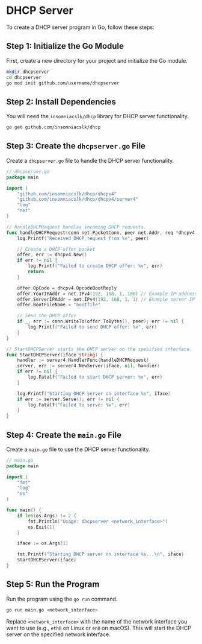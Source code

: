 # DHCP Server

To create a DHCP server program in Go, follow these steps:

## Step 1: Initialize the Go Module

First, create a new directory for your project and initialize the Go module.

```sh
mkdir dhcpserver
cd dhcpserver
go mod init github.com/username/dhcpserver
```

## Step 2: Install Dependencies

You will need the `insomniacslk/dhcp` library for DHCP server functionality.

```sh
go get github.com/insomniacslk/dhcp
```

## Step 3: Create the `dhcpserver.go` File

Create a `dhcpserver.go` file to handle the DHCP server functionality.

```go
// dhcpserver.go
package main

import (
    "github.com/insomniacslk/dhcp/dhcpv4"
    "github.com/insomniacslk/dhcp/dhcpv4/server4"
    "log"
    "net"
)

// handleDHCPRequest handles incoming DHCP requests.
func handleDHCPRequest(conn net.PacketConn, peer net.Addr, req *dhcpv4.DHCPv4) {
    log.Printf("Received DHCP request from %v", peer)

    // Create a DHCP offer packet
    offer, err := dhcpv4.New()
    if err != nil {
        log.Printf("Failed to create DHCP offer: %v", err)
        return
    }

    offer.OpCode = dhcpv4.OpcodeBootReply
    offer.YourIPAddr = net.IPv4(192, 168, 1, 100) // Example IP address
    offer.ServerIPAddr = net.IPv4(192, 168, 1, 1) // Example server IP address
    offer.BootFileName = "bootfile"

    // Send the DHCP offer
    if _, err := conn.WriteTo(offer.ToBytes(), peer); err != nil {
        log.Printf("Failed to send DHCP offer: %v", err)
    }
}

// StartDHCPServer starts the DHCP server on the specified interface.
func StartDHCPServer(iface string) {
    handler := server4.HandlerFunc(handleDHCPRequest)
    server, err := server4.NewServer(iface, nil, handler)
    if err != nil {
        log.Fatalf("Failed to start DHCP server: %v", err)
    }

    log.Printf("Starting DHCP server on interface %s", iface)
    if err := server.Serve(); err != nil {
        log.Fatalf("Failed to serve: %v", err)
    }
}
```

## Step 4: Create the `main.go` File

Create a `main.go` file to use the DHCP server functionality.

```go
// main.go
package main

import (
    "fmt"
    "log"
    "os"
)

func main() {
    if len(os.Args) != 2 {
        fmt.Println("Usage: dhcpserver <network_interface>")
        os.Exit(1)
    }

    iface := os.Args[1]

    fmt.Printf("Starting DHCP server on interface %s...\n", iface)
    StartDHCPServer(iface)
}
```

## Step 5: Run the Program

Run the program using the `go run` command.

```sh
go run main.go <network_interface>
```

Replace `<network_interface>` with the name of the network interface you want to use (e.g., `eth0` on Linux or `en0` on macOS). This will start the DHCP server on the specified network interface.